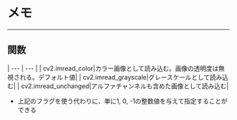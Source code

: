 # メモ

---

## 関数

| --- | --- |
| cv2.imread_color|カラー画像として読み込む。画像の透明度は無視される。デフォルト値|
| cv2.imread_grayscale|グレースケールとして読み込む|
| cv2.imread_unchanged|アルファチャンネルも含めた画像として読み込む|

* 上記のフラグを使う代わりに、単に1, 0, -1の整数値を与えて指定することができる
